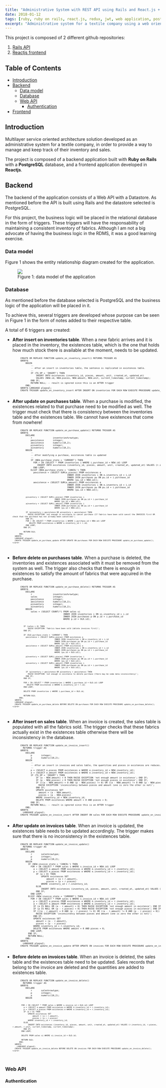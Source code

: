 ```yaml
---
title: "Administrative System with REST API using Rails and React.js + Redux for the frontend"
date: 2018-01-12
tags: [ruby, ruby on rails, react.js, redux, jwt, web application, postgresql, database triggers, service oriented architecture]
excerpt: "Administrative system for a textile company using a web oriented architecture with Ruby on Rails for the backend API and React.js with Redux for the frontend."
---
```


This project is composed of 2 different github repositories:

1. [Rails API](https://github.com/danielRM88/TejidosAPI)
2. [Reactjs frontend](https://github.com/danielRM88/TejidosClient)

## Table of Contents
- [Introduction](#introduction)
- [Backend](#backend)
    - [Data model](#data-model)
    - [Database](#database)
    - [Web API](#web-api)
        - [Authentication](#authentication)
- [Frontend](#frontend)


## Introduction
Multilayer service oriented architecture solution developed as an administrative system for a textile company, in order to provide a way to manage and keep track of their inventory and sales.

The project is composed of a backend application built with **Ruby on Rails** with a **PostgreSQL** database, and a frontend application developed in **Reactjs**.

## Backend
The backend of the application consists of a Web API with a Datastore. As mentioned before the API is built using Rails and the datastore selected is PostgreSQL.

For this project, the business logic will be placed in the relational database in the form of triggers. These triggers will have the responsability of maintaining a consistent inventory of fabrics. Although I am not a big advocate of having the business logic in the RDMS, it was a good learning exercise.

### Data model
Figure 1 shows the entity relationship diagram created for the application.

<figure>
  <img src="/images/data-model.png">
  <figcaption>Figure 1: data model of the application</figcaption>
</figure>

### Database
As mentioned before the database selected is PostgreSQL and the business logic of the application will be placed in it. 

To achieve this, several triggers are developed whose purpose can be seen in Figure 1 in the form of notes added to their respective table.

A total of 6 triggers are created:

* **After insert on inventories table**. When a new fabric arrives and it is placed in the inventory, the existences table, which is the one that holds how much stock there is available at the moment, needs to be updated.

  <div class="highlighter-rouge">
    <div class="highlight">
      <pre style="font-size: 0.5em !important;" class="highlight">
        CREATE OR REPLACE FUNCTION update_on_inventory_insert() RETURNS TRIGGER AS 
        $BODY$
            BEGIN
                --
                -- After an insert in inventories table, the sentence is replicated in existences table.
                --
                IF (TG_OP = 'INSERT') THEN
                    INSERT INTO existences (inventory_id, pieces, amount, unit, created_at, updated_at)
                    VALUES (NEW.id, NEW.pieces, NEW.amount, NEW.unit, current_timestamp, current_timestamp);
                END IF;
                RETURN NULL; -- result is ignored since this is an AFTER trigger
            END;
        $BODY$ LANGUAGE plpgsql;
        CREATE TRIGGER update_on_inventory_insert AFTER INSERT ON inventories FOR EACH ROW EXECUTE PROCEDURE update_on_inventory_insert();
      </pre>
    </div>
  </div>

* **After update on purchases table**. When a purchase is modified, the existences related to that purchase need to be modified as well. The trigger must check that there is consistency between the inventories table and the existences table. We cannot have existences that come from nowhere!

  <div class="highlighter-rouge">
    <div class="highlight">
      <pre style="font-size: 0.5em !important;" class="highlight">
        CREATE OR REPLACE FUNCTION update_on_purchase_update() RETURNS TRIGGER AS 
        $BODY$
            DECLARE
                r                inventories%rowtype;
                pexistence       integer;
                aexistence       numeric(10,2);
                pinventory       integer;
                ainventory       numeric(10,2);
            BEGIN
                --
                -- After modifying a purchase, existences table is updated
                --
                IF (NEW.purchase_state = 'CURRENT') THEN
                  FOR r IN (SELECT * FROM inventories i WHERE i.purchase_id = NEW.id) LOOP
                     INSERT INTO existences (inventory_id, pieces, amount, unit, created_at, updated_at) VALUES (r.id, r.pieces, r.amount, r.unit, current_timestamp, current_timestamp);
                  END LOOP;
                ELSIF (NEW.purchase_state = 'CANCEL') THEN
                  pexistence = (SELECT SUM(e.pieces) FROM existences e 
                                            INNER JOIN inventories i ON e.inventory_id = i.id
                                            INNER JOIN purchases pu ON pu.id = i.purchase_id
                                            WHERE (pu.id = NEW.id));
                  aexistence = (SELECT SUM(e.amount) FROM existences e 
                                            INNER JOIN inventories i ON e.inventory_id = i.id
                                            INNER JOIN purchases pu ON pu.id = i.purchase_id
                                            WHERE (pu.id = NEW.id));

                  pinventory = (SELECT SUM(i.pieces) FROM inventories i
                                            INNER JOIN purchases pu ON pu.id = i.purchase_id
                                            WHERE (pu.id = NEW.id));
                  ainventory = (SELECT SUM(i.amount) FROM inventories i
                                            INNER JOIN purchases pu ON pu.id = i.purchase_id
                                            WHERE (pu.id = NEW.id));

                  IF (pinventory > pexistence OR ainventory > aexistence) THEN
                    RAISE EXCEPTION 'not enough in existence to cancel purchase (If fabrics have been sold cancel the INVOICES first OR check that the purchase has not already been cancelled)';
                  END IF;
                  FOR r IN (SELECT * FROM inventories i WHERE i.purchase_id = NEW.id) LOOP
                     DELETE FROM existences e WHERE e.inventory_id = r.id;
                  END LOOP;
                END IF;
            
                RETURN OLD;
            END;
        $BODY$ 
        LANGUAGE plpgsql;
        CREATE TRIGGER update_on_purchase_update AFTER UPDATE ON purchases FOR EACH ROW EXECUTE PROCEDURE update_on_purchase_update();
      </pre>
    </div>
  </div>

* **Before delete on purchases table**. When a purchase is deleted, the inventories and existences associated with it must be removed from the system as well. The trigger also checks that there is enough in existences to satisfy the amount of fabrics that were aqcuired in the purchase.

  <div class="highlighter-rouge">
    <div class="highlight">
      <pre style="font-size: 0.5em !important;" class="highlight">
        CREATE OR REPLACE FUNCTION update_on_purchase_delete() RETURNS TRIGGER AS 
        $BODY$
            DECLARE
                r                inventories%rowtype;
                sales            integer;
                pexistence       integer;
                aexistence       numeric(10,2);
                pinventory       integer;
                ainventory       numeric(10,2);
            BEGIN
                sales = (SELECT COUNT(*) FROM sales si
                                         INNER JOIN inventories i ON si.inventory_id = i.id
                                         INNER JOIN purchases p ON p.id = i.purchase_id
                                         WHERE p.id = OLD.id);
                
                IF (sales > 0) THEN
                    RAISE EXCEPTION 'fabrics have been sold (delete invoices first)';
                END IF;

                IF (OLD.purchase_state = 'CURRENT') THEN
                  pexistence = (SELECT SUM(e.pieces) FROM existences e 
                                            INNER JOIN inventories i ON e.inventory_id = i.id
                                            INNER JOIN purchases pu ON pu.id = i.purchase_id
                                            WHERE (pu.id = OLD.id));
                  aexistence = (SELECT SUM(e.amount) FROM existences e 
                                            INNER JOIN inventories i ON e.inventory_id = i.id
                                            INNER JOIN purchases pu ON pu.id = i.purchase_id
                                            WHERE (pu.id = OLD.id));

                  pinventory = (SELECT SUM(i.pieces) FROM inventories i
                                            INNER JOIN purchases pu ON pu.id = i.purchase_id
                                            WHERE (pu.id = OLD.id));
                  ainventory = (SELECT SUM(i.amount) FROM inventories i
                                            INNER JOIN purchases pu ON pu.id = i.purchase_id
                                            WHERE (pu.id = OLD.id));

                  IF (pinventory > pexistence OR ainventory > aexistence) THEN
                    RAISE EXCEPTION 'not enough in existence to delete purchase (there may be some data inconsistency)';
                  END IF;
                END IF;

                FOR r IN (SELECT * FROM inventories i WHERE i.purchase_id = OLD.id) LOOP
                   DELETE FROM existences e WHERE e.inventory_id = r.id;
                END LOOP;

                DELETE FROM inventories i WHERE i.purchase_id = OLD.id;
            
                RETURN OLD;
            END;
        $BODY$ 
        LANGUAGE plpgsql;
        CREATE TRIGGER update_on_purchase_delete BEFORE DELETE ON purchases FOR EACH ROW EXECUTE PROCEDURE update_on_purchase_delete();
      </pre>
    </div>
  </div>

* **After insert on sales table**. When an invoice is created, the sales table is populated with all the fabrics sold. The trigger checks that these fabrics actually exist in the existences table otherwise there will be inconsistency in the database.

  <div class="highlighter-rouge">
    <div class="highlight">
      <pre style="font-size: 0.5em !important;" class="highlight">
        CREATE OR REPLACE FUNCTION update_on_invoice_insert()
          RETURNS trigger AS
        $BODY$
            DECLARE
                p       integer;
                a       numeric(10,2);
            BEGIN
                --
                -- After an insert in invoices and sales table, the quantities and pieces in existences are reduces.
                --
                p = (SELECT e.pieces FROM existences e WHERE e.inventory_id = NEW.inventory_id);
                a = (SELECT e.amount FROM existences e WHERE e.inventory_id = NEW.inventory_id);
                IF (TG_OP = 'INSERT') THEN
                    IF (a - NEW.amount) < 0 THEN RAISE EXCEPTION 'not enough amount in existence'; END IF;
                    IF (p - NEW.pieces) < 0 THEN RAISE EXCEPTION 'not enough pieces in existence'; END IF;
                    IF (((a - NEW.amount) = 0 AND (p - NEW.pieces) != 0) OR ((a - NEW.amount) != 0 AND (p - NEW.pieces) = 0)) THEN 
                      RAISE EXCEPTION 'inconsistency between pieces and amount (one is zero the other is not)'; 
                    END IF;
                    UPDATE existences SET 
                      amount = (a - NEW.amount),
                      pieces = (p - NEW.pieces)
                    WHERE inventory_id = NEW.inventory_id;
                    DELETE FROM existences WHERE amount = 0 AND pieces = 0;
                END IF;
                RETURN NULL; -- result is ignored since this is an AFTER trigger
            END;
        $BODY$
          LANGUAGE plpgsql;
        CREATE TRIGGER update_on_invoice_insert AFTER INSERT ON sales FOR EACH ROW EXECUTE PROCEDURE update_on_invoice_insert();
      </pre>
    </div>
  </div>

* **After update on invoices table**. When an invoice is updated, the existences table needs to be updated accordingly. The trigger makes sure that there is no inconsistency in the existences table.

  <div class="highlighter-rouge">
    <div class="highlight">
      <pre style="font-size: 0.5em !important;" class="highlight">
        CREATE OR REPLACE FUNCTION update_on_invoice_update()
          RETURNS trigger AS
        $BODY$
            DECLARE
                r       sales%rowtype;
                p       integer;
                a       numeric(10,2);
            BEGIN
              IF (NEW.invoice_state = 'CANCEL') THEN
                FOR r IN (SELECT * FROM sales s WHERE s.invoice_id = NEW.id) LOOP
                  a = (SELECT e.amount FROM existences e WHERE e.inventory_id = r.inventory_id);
                  p = (SELECT e.pieces FROM existences e WHERE e.inventory_id = r.inventory_id);
                    IF (a > 0) THEN 
                        UPDATE existences SET 
                            amount = (a + r.amount),
                            pieces = (p + r.pieces)
                        WHERE inventory_id = r.inventory_id;
                    ELSE
                        INSERT INTO existences (inventory_id, pieces, amount, unit, created_at, updated_at) VALUES (r.inventory_id, r.pieces, r.amount, r.unit, current_timestamp, current_timestamp);
                    END IF;
                END LOOP;
              ELSIF (NEW.invoice_state = 'CURRENT') THEN
                FOR r IN (SELECT * FROM sales s WHERE s.invoice_id = NEW.id) LOOP
                  p = (SELECT e.pieces FROM existences e WHERE e.inventory_id = r.inventory_id);
                  a = (SELECT e.amount FROM existences e WHERE e.inventory_id = r.inventory_id);
                  IF (a IS NULL OR (a - r.amount) < 0) THEN RAISE EXCEPTION 'not enough amount in existence'; END IF;
                  IF (p IS NULL OR (p - r.pieces) < 0) THEN RAISE EXCEPTION 'not enough pieces in existence'; END IF;
                  IF (((a - r.amount) = 0 AND (p - r.pieces) != 0) OR ((a - r.amount) != 0 AND (p - r.pieces) = 0)) THEN 
                    RAISE EXCEPTION 'inconsistency between pieces and amount (one is zero the other is not)';
                  END IF;
                  UPDATE existences SET 
                    amount = (a - r.amount),
                    pieces = (p - r.pieces)
                  WHERE inventory_id = r.inventory_id;
                  DELETE FROM existences WHERE amount = 0 AND pieces = 0;
                END LOOP;
              END IF;
              RETURN NULL;
            END;
        $BODY$
          LANGUAGE plpgsql;
        CREATE TRIGGER update_on_invoice_update AFTER UPDATE ON invoices FOR EACH ROW EXECUTE PROCEDURE update_on_invoice_update();
      </pre>
    </div>
  </div>

* **Before delete on invoices table**. When an invoice is deleted, the sales table and the existences table need to be updated. Sales records that belong to the invoice are deleted and the quantities are added to existences table.

  <div class="highlighter-rouge">
    <div class="highlight">
      <pre style="font-size: 0.5em !important;" class="highlight">
        CREATE OR REPLACE FUNCTION update_on_invoice_delete()
          RETURNS trigger AS
        $BODY$
            DECLARE
                r       sales%rowtype;
                p       integer;
                a       numeric(10,2);
            BEGIN

              FOR r IN (SELECT * FROM sales s WHERE s.invoice_id = OLD.id) LOOP
                a = (SELECT e.amount FROM existences e WHERE e.inventory_id = r.inventory_id);
                p = (SELECT e.pieces FROM existences e WHERE e.inventory_id = r.inventory_id);
                IF (a > 0) THEN 
                    UPDATE existences SET 
                        amount = (a + r.amount),
                        pieces = (p + r.pieces)
                    WHERE inventory_id = r.inventory_id;
                ELSE
                    INSERT INTO existences (inventory_id, pieces, amount, unit, created_at, updated_at) VALUES (r.inventory_id, r.pieces, r.amount, r.unit, current_timestamp, current_timestamp);
                END IF;
              END LOOP;

              DELETE FROM sales si WHERE si.invoice_id = OLD.id;

              RETURN OLD;
            END;
        $BODY$
          LANGUAGE plpgsql;
        CREATE TRIGGER update_on_invoice_delete BEFORE DELETE ON invoices FOR EACH ROW EXECUTE PROCEDURE update_on_invoice_delete();
      </pre>
    </div>
  </div>

### Web API


#### Authentication




